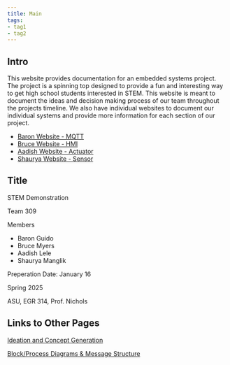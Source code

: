 ```yaml
---
title: Main
tags:
- tag1
- tag2
---
```


## Intro

This website provides documentation for an embedded systems project. The project is a spinning top designed to provide a fun and interesting way to get high school students interested in STEM. This website is meant to document the ideas and decision making process of our team throughout the projects timeline. We also have individual websites to document our individual systems and provide more information for each section of our project.

- [Baron Website - MQTT](https://scoon04.github.io/)
- [Bruce Website - HMI](https://ibmyers2.github.io/EGR314_Team309_IBM/)
- [Aadish Website - Actuator](https://aadishlele.github.io/)
- [Shaurya Website - Sensor](https://shauryamanglik.github.io/shauryamanglik/)

## Title

STEM Demonstration

Team 309

Members

- Baron Guido
- Bruce Myers
- Aadish Lele
- Shaurya Manglik

Preperation Date: January 16

Spring 2025

ASU, EGR 314, Prof. Nichols

## Links to Other Pages

[Ideation and Concept Generation](Ideation-and-Concept-Generation.md)

[Block/Process Diagrams & Message Structure](Block-Process-Diagrams-Message-Structure.md)

